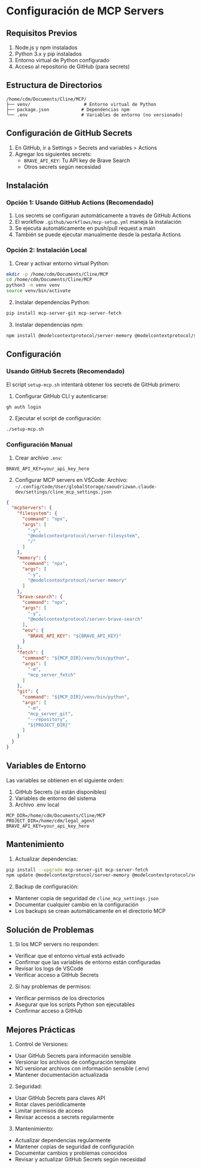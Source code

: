 # Configuración de MCP Servers

## Requisitos Previos

1. Node.js y npm instalados
2. Python 3.x y pip instalados
3. Entorno virtual de Python configurado
4. Acceso al repositorio de GitHub (para secrets)

## Estructura de Directorios

```
/home/cdm/Documents/Cline/MCP/
├── venv/                    # Entorno virtual de Python
├── package.json            # Dependencias npm
└── .env                    # Variables de entorno (no versionado)
```

## Configuración de GitHub Secrets

1. En GitHub, ir a Settings > Secrets and variables > Actions
2. Agregar los siguientes secrets:
   - `BRAVE_API_KEY`: Tu API key de Brave Search
   - Otros secrets según necesidad

## Instalación

### Opción 1: Usando GitHub Actions (Recomendado)

1. Los secrets se configuran automáticamente a través de GitHub Actions
2. El workflow `.github/workflows/mcp-setup.yml` maneja la instalación
3. Se ejecuta automáticamente en push/pull request a main
4. También se puede ejecutar manualmente desde la pestaña Actions

### Opción 2: Instalación Local

1. Crear y activar entorno virtual Python:
```bash
mkdir -p /home/cdm/Documents/Cline/MCP
cd /home/cdm/Documents/Cline/MCP
python3 -m venv venv
source venv/bin/activate
```

2. Instalar dependencias Python:
```bash
pip install mcp-server-git mcp-server-fetch
```

3. Instalar dependencias npm:
```bash
npm install @modelcontextprotocol/server-memory @modelcontextprotocol/server-brave-search
```

## Configuración

### Usando GitHub Secrets (Recomendado)

El script `setup-mcp.sh` intentará obtener los secrets de GitHub primero:

1. Configurar GitHub CLI y autenticarse:
```bash
gh auth login
```

2. Ejecutar el script de configuración:
```bash
./setup-mcp.sh
```

### Configuración Manual

1. Crear archivo `.env`:
```env
BRAVE_API_KEY=your_api_key_here
```

2. Configurar MCP servers en VSCode:
Archivo: `~/.config/Code/User/globalStorage/saoudrizwan.claude-dev/settings/cline_mcp_settings.json`

```json
{
  "mcpServers": {
    "filesystem": {
      "command": "npx",
      "args": [
        "-y",
        "@modelcontextprotocol/server-filesystem",
        "/"
      ]
    },
    "memory": {
      "command": "npx",
      "args": [
        "-y",
        "@modelcontextprotocol/server-memory"
      ]
    },
    "brave-search": {
      "command": "npx",
      "args": [
        "-y",
        "@modelcontextprotocol/server-brave-search"
      ],
      "env": {
        "BRAVE_API_KEY": "${BRAVE_API_KEY}"
      }
    },
    "fetch": {
      "command": "${MCP_DIR}/venv/bin/python",
      "args": [
        "-m",
        "mcp_server_fetch"
      ]
    },
    "git": {
      "command": "${MCP_DIR}/venv/bin/python",
      "args": [
        "-m",
        "mcp_server_git",
        "--repository",
        "${PROJECT_DIR}"
      ]
    }
  }
}
```

## Variables de Entorno

Las variables se obtienen en el siguiente orden:
1. GitHub Secrets (si están disponibles)
2. Variables de entorno del sistema
3. Archivo .env local

```env
MCP_DIR=/home/cdm/Documents/Cline/MCP
PROJECT_DIR=/home/cdm/legal_agent
BRAVE_API_KEY=your_api_key_here
```

## Mantenimiento

1. Actualizar dependencias:
```bash
pip install --upgrade mcp-server-git mcp-server-fetch
npm update @modelcontextprotocol/server-memory @modelcontextprotocol/server-brave-search
```

2. Backup de configuración:
- Mantener copia de seguridad de `cline_mcp_settings.json`
- Documentar cualquier cambio en la configuración
- Los backups se crean automáticamente en el directorio MCP

## Solución de Problemas

1. Si los MCP servers no responden:
- Verificar que el entorno virtual está activado
- Confirmar que las variables de entorno están configuradas
- Revisar los logs de VSCode
- Verificar acceso a GitHub Secrets

2. Si hay problemas de permisos:
- Verificar permisos de los directorios
- Asegurar que los scripts Python son ejecutables
- Confirmar acceso a GitHub

## Mejores Prácticas

1. Control de Versiones:
- Usar GitHub Secrets para información sensible
- Versionar los archivos de configuración template
- NO versionar archivos con información sensible (.env)
- Mantener documentación actualizada

2. Seguridad:
- Usar GitHub Secrets para claves API
- Rotar claves periódicamente
- Limitar permisos de acceso
- Revisar accesos a secrets regularmente

3. Mantenimiento:
- Actualizar dependencias regularmente
- Mantener copias de seguridad de configuración
- Documentar cambios y problemas conocidos
- Revisar y actualizar GitHub Secrets según necesidad
